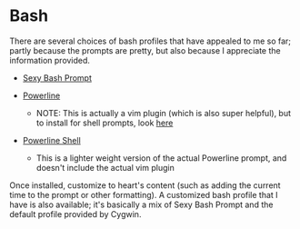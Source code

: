 Bash
====
There are several choices of bash profiles that have appealed to me so far; partly
because the prompts are pretty, but also because I appreciate the information provided.

- [Sexy Bash Prompt](https://github.com/twolfson/sexy-bash-prompt)

- [Powerline](https://github.com/powerline/powerline)
	- NOTE: This is actually a vim plugin (which is also super helpful),
	but to install for shell prompts, look [here](http://powerline.readthedocs.io/en/master/usage/shell-prompts.html)

- [Powerline Shell](https://github.com/banga/powerline-shell)
	- This is a lighter weight version of the actual Powerline prompt, and doesn't
	include the actual vim plugin

Once installed, customize to heart's content (such as adding the current time to the prompt or other formatting). A customized bash profile that I have is also available; it's basically a mix of Sexy Bash Prompt and the default profile provided by Cygwin.